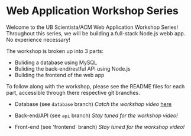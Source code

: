 # Web Application Workshop Series

Welcome to the UB Scientista/ACM Web Application Workshop Series! Throughout this series, we will be building a full-stack Node.js webb app. No experience necessary!

The workshop is broken up into 3 parts:

* Buliding a database using MySQL
* Buliding the back-end/restful API using Node.js
* Building the frontend of the web app

To follow along with the workshop, please see the README files for each part, accessible through there respective git branches.

* Database (see `database` branch)
_Catch the workshop video_ [here](https://www.youtube.com/watch?v=k3664W7165s)

* Back-end/API (see `api` branch)
_Stay tuned for the workshop video!_ 

* Front-end (see 'frontend` branch)
_Stay tuned for the workshop video!_ 
